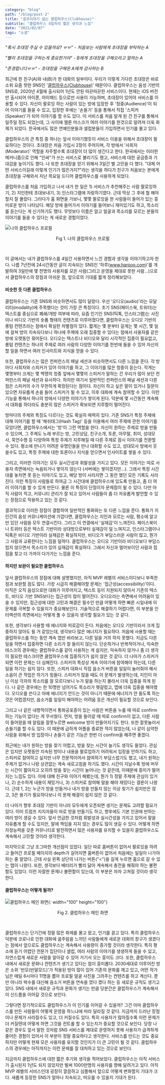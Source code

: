 ```yaml
---
category: "blog"
path: "/blog/post-2"
title: "골프이야기 없는 클럽하우스(Clubhouse)"
subtitle: "클럽하우스 4일차의 짧은 생각과 느낌"
date: "2021/02/07"
tags: "소셜"
---
```


*"혹시 초대장 주실 수 있을까요? ㅠㅠ" - 처음보는 사람에게 초대장을 부탁하는 A*

*"빨리 초대장을 구하는게 중요한거야" - B에게 초대장을 구해오라고 말하는 A*

*"존경합니다ㅠㅠ" - 초대장을 구해온 A에게 감사하는 B* 

최근에 한 친구(A)와 내(B)가 한 대화의 일부이다. 우리가 이렇게 기다린 초대장은 바로 소위 요즘 핫한 SNS인 '[클럽하우스(Clubhouse)](https://www.joinclubhouse.com/)' 때문이다. 클럽하우스는 음성 기반의 SNS로, 2020년 4월에 출시되어 1년도 안된 따끈따끈한 서비스이다. 현재는 iOS 버전만 출시되어 아이폰, 아이패드 등으로만 사용이 가능하며, 초대장이 있어야 서비스를 이용할 수 있다. 자신이 팔로잉 하는 사람이 있는 방에 입장한 후 '청중(Audience)'이 되어 이야기를 들을 수 있고, 입장한 후에는 '손들기' 등을 통해서 직접 '스피커(Speaker)'가 되어 이야기를 할 수도 있다. 이 서비스를 처음 알게 된 건 친구를 통해서 일주일 정도 되었는데, 그 사이에 엘론 머스크가 여러 이야기를 한것으로 알려져 더욱 화제가 되었다. 한국에서도 많은 연예인분들과 셀럽분들이 가입하면서 인기를 몰고 있다.

클럽하우스의 큰 특징 중 하나는 앞서 이야기했듯이 서비스 이용을 위해서 초대장이 필요하다는 것이다. 초대장은 처음 가입시 2장이 주어지며, 각 방에서 '사회자(Moderator)' 역할을 자주할수록 초대장이 더 많이 생긴다고 한다. 한국에서는 이러한 메커니즘으로 인해 "인싸"가 쓰는 서비스로 불리기도 했고, 서비스에 대한 궁금증과 기대감을 높이기도 했다. 나 또한 초대장을 얻기 위해서 3일간 별 고민을 다 했다. "대체 어떤 서비스이길래 이렇게 인기가 많은거지?"라는 생각을 하다가 친구가 처음보는 분에게 초대장을 구해와서 지난 목요일 드디어 클럽하우스를 사용하게 되었다.

클럽하우스를 처음 가입하고 나서 내가 한 일은 1) 서비스가 추천해주는 사람 팔로잉하기, 2) 지인한테 초대보내기, 3) 인스타그램에 자랑하기였다. 근데 막상 그 후에 뭘 해야할지 잘 몰랐다. 그러다가 홈 화면을 가보니, 몇몇 팔로잉을 한 사람들이 들어가 있는 흥미로운 방이 나타났다. 해당 방에 들어가서 이야기를 들어보니 재미있기도 하고, 목소리를 듣는다는 게 신기하기도 했다. 무엇보다 이름은 알고 얼굴과 목소리를 모르는 분들의 이야기를 들을 수 있다는 게 새로운 경험이었다.

![나의 클럽하우스 프로필](../../../images/post-2-images/figure1.jpeg)
<p style="text-align: center;">Fig 1. 나의 클럽하우스 프로필</p>
<br/>

이 글에서는 내가 클럽하우스를 4일간 사용하면서 느낀 경험과 생각을 이야기하고자 한다. 나름 7년전에 24시간동안 글이 지속되는 SNS인 '하루(www.harooo.com)'를 개발하여 3일만에 몇 천명의 사용자를 모은 사람(그리고 운영을 제대로 못한 사람...)으로서 클럽하우스의 장점과 아쉬운 점, 앞으로의 기대를 짧게 정리해보았다.


#### **비슷한 듯 다른 클럽하우스**

클럽하우스는 기존 SNS와 비슷하면서도 많이 달랐다. 우선 '오디오(audio)'라는 모달리티(modality)에 주목했다는 것이 가장 큰 특징이다. 초기 SNS(페이스북, 트위터)는 텍스트를 중심으로 폐쇄/개방 여부에 따라, 요즘 인기인 SNS(틱톡, 인스타그램)는 사진이나 비디오 기반의 숏폼 형태의 컨텐츠로 이루어졌다면, 클럽하우스는 오디오 기반의 롱텀 컨텐츠라는 점에서 확실한 차별점이 있다. 짧게는 몇 분부터 길게는 몇 시간, 몇 일에 걸쳐 방이 지속되다보니 하나에 주제에 오래 집중할 수 있다는 점에서 사용자를 같은 방에 오랫동안 묶어둔다. 오디오는 텍스트나 비디오와 달리 시각적인 집중이 필요없고, 롱텀 컨텐츠는 하나의 주제로 여러 사람의 다양한 이야기를 한번에 들을 수 있어 자신의 할 일을 하면서 여러 인사이트와 지식을 얻을 수 있다.

또한, 클럽하우스는 많은 컨퍼런스의 패널 세션과 비슷하면서도 다른 느낌을 준다. 각 방마다 사회자와 스피커가 있어 이야기를 하고, 그 이야기를 많은 청중이 듣는다. 작게는 몇명부터 크게는 몇 백명의 청중 앞에서 몇몇의 스피커가 말하는 건 우리가 많이 보던 컨퍼런스의 패널 세션과 유사하다. 하지만 여기서 일반적인 컨퍼런스의 패널 세션과 다른 점은 스피커의 수가 무한하게 확장된다는 점이다. 자신이 하고 싶은 말이 있거나 질문이 있으면 자유롭게 손을 들어 스피커가 될 수 있고, 이후 대화에 계속 참여할 수 있다. 이런 기능을 통해서 하나의 방에서 다양한 이야기가 쌓이게 된다. 덕분에 몇 시간동안 계속해서 대화를 하더라도 충분히 많은 스피커가 확보되면 지루함이 떨어진다.

방마다의 주제와 특징도 다르다는 것도 확실히 매력히 있다. 기존 SNS가 특정 주제에 대해 이야기를 할 때 '해쉬태그(Hash Tag)' 등을 이용해서 여러 주제에 관한 이야기를 모았다면, 클럽하우스에서는 '방'이 그런 역할을 한다. 자신이 원하는 주제로 방을 만들 수 있으며, 그 주제도 노래 부르는 방, 고민상담, 친구소개, 토론, 아무말, 취미, 성대모사, 묵언수행 등 다양하여 특정 주제가 지루해질 때 다른 주제로 잠시 이야기를 전환할 수 있다. 평소에 만나기 어려운 유명인들을 만나 대화할 수도 있고, 성대모사 방에서 웃을수도 있고, 특정 주제에 대한 토론이나 지식을 얻으면서 인사이트를 쌓을 수 있다.

그리고, 이러한 이야기는 모두 실시간성과 휘발성을 가지고 있다. 모든 이야기는 따로 사용자 측면에서는 녹음되거나 쌓이지 않는다 (서버에는 쌓이겠지만...). 그래서 특정 시간대를 놓치면 못 듣는 이야기도 있고, 해당 방이 사라지면 그 동안 했던 모든 기록도 사라진다. 이런 특징이 사람들로 하여금 그 시간대에 클럽하우스에 있도록 만들고, 좀 더 여러 이야기를 할 수 있게 만든다. 물론 이 특징이 단점이자 문제점이 될 수 있다. 다만 아직 사람이 적고, 커뮤니티 관리가 잘 되고 있어서 사람들이 좀 더 자유롭게 발언할 수 있는 장점으로 작용하고 있는 것 같다.

결과적으로 이러한 장점이 결합하여 일반적인 통화와는 또 다른 느낌을 준다. 통화가 지인간의 음성 커뮤니케이션에 가깝다면, 클럽하우스는 지인과 모르는 사람, 평소에 알고만 있던 사람을 모두 연결시킨다. 그리고 이 연결에서 '실재감'이 느껴진다. 페이스북이나 트위터 등은 텍스트 기반이라 상대방으로부터 실재감이 덜 느껴지고, 인스타그램이나 틱톡은 비디오 기반이라 실재감은 확실하지만, 비디오가 부담스러운 사람이 많고, 뭔가 그 사람과 교류한다는 느낌을 덜하다.  클럽하우스는 오디오 기반이라 비디오보다 부담스럽지 않으면서 목소리가 있어 실재감이 확실하다. 그래서 자신과 멀어보이던 사람과 접점을 찾고 더 가까이 다가가는 느낌을 준다. 


#### 하지만 보완이 필요한 클럽하우스

앞서 클럽하우스의 장점에 대해 설명했지만, 아직 MVP 레벨의 서비스이다보니 부족한 점과 보완할 점도 많다. 가장 시급히 해결해야할 문제는 '접근성(accessibility)'이다. 아직은 오직 음성으로만 대화가 이루어지고, 텍스트 등이 지원되지 않아서 기존의 텍스트, 비디오 기반 SNS보다는 접근성이 많이 떨어진다. 오디오라는 측면에서 어려움이 있을 수 있지만, 접근성에 대한 고민과 해결은 필수인 만큼 어떻게 하면 빠른 시일내에 이 문제를 극복할 수 있을지가 중요해보인다. 기술적으로 해결하기 어렵다면, 이 부분을 인터랙션의 측면에서는 어떻게 풀 수 있을지 생각할 필요가 있는 것 같다.

또한, 생각보다 사용할 때 에너지와 피로감이 든다. 처음에는 오디오 기반이라서 크게 집중하지 않아도 될 거 같았는데, 생각보다 많은 에너지가 필요하다. 처음에 사용할 때는 클럽하우스를 하는 동안 계속 앱만 바라보고, 다른 일을 거의 하지 못했다. 지금도 다른 일을 하면서 집중하면 다른 소리가 잘 들리지 않는다. 단순하거나 반복적이거나, 익숙한 테스크의 경우에는 클럽하우스를 같이 사용하는 게 쉽지만, 익숙하지 않거나 좀 더 생각이 필요한 테스크이면 클럽하우스에 집중하기가 쉽지 않은 것 같다. 더 나아가 스피커가 되면 이런 문제는 더 심해진다. 스피커의 특성상 계속 이야기에 참여해야 하는데, 다른 일을 하기는 쉽지 않다. 또한, 스피커 대화시 직접 음소거 버튼을 일일이 눌러줘야 해서 소음이 큰 작업은 하기가 힘들다. 스피커가 많을 때도 이 문제가 발생하는데, 지인이 아닌 이상 각자의 목소리를 잘 모르다보니 누가 말을 하는지 몰라서 더욱 집중을 하게 된다. 나 같은 경우에는 한 10명만 넘어가도 목소리가 헷갈렸고, 앱에 더욱 집중을 해야했다. 오디오를 쓴다고 아예 에너지가 안드는 것이 아니기 때문에 에너지가 안 들도록 하는 것은 어렵겠지만, 음소거를 일일이 해야하는 어려움 등은 개선이 필요할 것으로 보인다.

그리고 나 같은 내향적이면서 통화공포증이 있는 사람은 버튼을 누를 때 따로 confirm하는 기능이 없다는 게 무서웠다. 먼저, 방을 들어갈 때 따로 confirm이 없고, 다른 사람이 들어왔을 때 알림을 잘못누르면 welcome 방이 만들어지기도 한다. 또한 잘못눌러서 손들기를 할 수도 있다. 이 때문에 급하게 어플을 종료한 적이 많았는데, 나 같이 심약한 사람을 위해서 방 입장이나 손들기 같은 기능은 한번 더 confirm을 해주면 좋겠다.

최근에는 내가 원하는 방을 찾기 어렵고, 방을 찾는 시간이 늘기도 생각도 들었다. 관심은 있지만 오랫동안 지속된 방이나 내용을 팔로업하기 어려워서 입장을 안하기도 하고, 스피커로 참여하고 싶지만 너무 전문적이어서 참여하기 부담스럽기도 했고, 내가 원하는 주제가 없거나 나랑 상관없는 계속 새로고침을 하기도 했다. 시간이 지날수록 방에 머무는 시간이 짧아지고 오히려 방을 찾는 시간이 늘어나는 것 같은데, 이때문에 흥미가 떨어지는 느낌도 있다. 이에 대해 친구와 이야기 해봤는데, 뭔가 1) 정말 주제에 관심이 있거나,  2) 순수하게 내용이 재밌거나, 3) 스피커로 참여해 말을 해야  재밌다는 결론이 나왔다. 근데 1, 2는 누군가 방을 만들거나 내가 방을 만들지 않는 이상 찾기가 쉽지만은 않고, 3은 용기가 필요하다보니 이 문제 해결이 쉽지 않은 것 같다.

더 나아가 향후 초대장 기반이 아니라 모두에게 오픈되면 생기는 문제도 고려할 필요가 있다. 이미 트럼프 지지자들이 따로 방을 만들기도 하고, 향후에도 기본 인권에 반하는 여러 방이 생길 수 있다. 앞서 언급한 것처럼 휘발성과 실시간성을 가지고 있어서 말을 자유롭게 할 수도 있지만, 말에 책임을 지지 않는 경우도 많이 생길 수 있다. 어떻게 하면 자정능력을 갖춘 커뮤니티로 발전하면서 많은 사용자를 유치할 수 있을지 클럽하우스도 계속해서 고민할 것이라 생각한다. 

마지막으로 그냥 조그마한 개선점이 있었다. 일단 따로 홈버튼이 없어서 팔로잉을 하려고 들어간 프로필 페이지의 depth가 길어지면 홈버튼이 없어서 처음에는 일일이 나가야 하는 줄 알았다. 근데 사실 왼쪽 상단의 나가는 버튼("<")을 길게 누르면 홈으로 갈 수 있는 탭이 나왔다. 또한, 생각보다 배터리가 빨리 닳아 계속해서 충전을 해줘야 하는 불편함도 있었다. 이런 자잘한 문제나 불편함이 있는데, 이 부분은 차차 고쳐질 것이라 생각한다.


#### 클럽하우스는 어떻게 될까?

![클럽하우스 메인 화면](../../../images/post-2-images/figure2.jpeg){: width="100" height="100"}
<p style="text-align: center;">Fig 2. 클럽하우스 메인 화면</p>
<br/>

클럽하우스는 단기간에 정말 많은 화제를 몰고 왔고, 인기를 끌고 있다. 특히 클럽하우스 덕분에 코로나로 인한 대화에 굶주림을 느끼던 사람들에게 새로운 대화의 창구가 생겼다는 점에서 앞으로도 클럽하우스는 계속해서 사용량이 증가할 것이라 생각한다. 특히 평소에 듣기 어렵던 전문가 집단이나 셀럽, 여러 사람의 이야기를 생생하게 들을 수 있고, 자연스럽게 새로운 사람을 알아갈 수 있어 거기서 오는 흥미도 크다. 또한, 클럽하우스 내에서 새로운 문화나 컨텐츠가 생기고 있다는 점이 흥미롭다. 2030세대로 이루어진 방은 소위 '반모(반말모드)'가 적용된 방이 많이 있어 기존의 문화를 깨고 있고, 어떤 작가님은 매일 6시마다 11명을 뽑아 프로필 얼굴 사진을 그려주는 컨텐츠를 하고 계신다. 뿐만 아니라 박수를 대신해 음소거 버튼을 연속을 껐다 켰다 하는 등 새로운 규칙도 생기고 있다. SNS 내에서 새로운 규칙과 문화가 생기는 만큼 당분간은 클럽하우스가 계속해서 이 신드롬을 이어갈 것으로 보인다.

그렇다면 장기적으로도 클럽하우스가 이 인기를 이어갈 수 있을까? 그건 아마 클럽하우스를 만든 사람들이 어떻게 운영을 하느냐에 따라 달라질 것 같다. 지금까지 드러난 장점이나 문제가 사라질수도 있고, 더 커질수도 있다. 특히 사용자가 많아질수록 이런 문제가 더 커질텐데 어떻게 하면 그것을 컨트롤 할 수 있는지가 중요할 것으로 보인다. 당장 나같은 경우도 앞서 말한 것처럼 SNS 서비스를 제대로 운영하지 못해 사용자가 급격하게 줄어든 경험이 있어서 이 부분이 정말 중요하다고 생각한다. 서비스를 만드는 것도 중요하지만 어떻게 현재 모은 사용자를 유지할 것인지가 더 큰 고민이 될 것 같다. 클럽하우스의 경우에는 아직까지는 이런 문제를 잘 대처하고 있는 것으로 보인다. 

지금까지 클럽하우스에 대한 짧은 후기와 생각을 적어보았다. 클럽하우스는 아직 서비스가 출시된지 1년도 되지 않았지만 벌써 1000만명의 사용자를 향해 달려가고 있다. 아직 MVP 레벨의 서비스인데 굉장히 깔끔하고 심플해서 앞으로 어떻게 변화할지 기대가 크다. 새롭게 등장한 SNS가 얼마나 지속되고, 떠오를 수 있을지 기대가 된다.